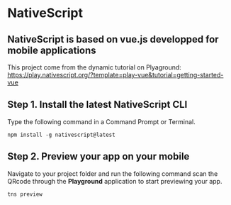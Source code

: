 # NativeScript

## NativeScript is based on vue.js developped for mobile applications

This project come from the dynamic tutorial on Plyaground:    
https://play.nativescript.org/?template=play-vue&tutorial=getting-started-vue   


## Step 1. Install the latest NativeScript CLI

Type the following command in a Command Prompt or Terminal.   

```npm install -g nativescript@latest```


## Step 2. Preview your app on your mobile

Navigate to your project folder and run the following command scan the QRcode through the **Playground** application to start previewing your app.   

```tns preview```
